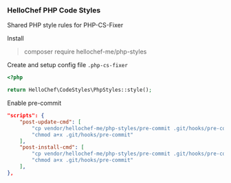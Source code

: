 ### HelloChef PHP Code Styles

Shared PHP style rules for PHP-CS-Fixer

Install 
> composer require hellochef-me/php-styles
 
Create and setup config file `.php-cs-fixer`

```php
<?php

return HelloChef\CodeStyles\PhpStyles::style();
```

Enable pre-commit
```json
"scripts": {
    "post-update-cmd": [
        "cp vendor/hellochef-me/php-styles/pre-commit .git/hooks/pre-commit",
        "chmod a+x .git/hooks/pre-commit"
    ],
    "post-install-cmd": [
        "cp vendor/hellochef-me/php-styles/pre-commit .git/hooks/pre-commit",
        "chmod a+x .git/hooks/pre-commit"
    ],
},
```
